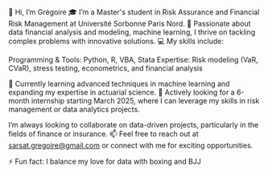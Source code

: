 👋 Hi, I’m Grégoire 
🎓 I’m a Master's student in Risk Assurance and Financial Risk Management at Université Sorbonne Paris Nord.
👀 Passionate about data financial analysis and modeling, machine learning, I thrive on tackling complex problems with innovative solutions.
💻 My skills include:

Programming & Tools: Python, R, VBA, Stata
Expertise: Risk modeling (VaR, CVaR), stress testing, econometrics, and financial analysis

🌱 Currently learning advanced techniques in machine learning and expanding my expertise in actuarial science.
💼 Actively looking for a 6-month internship starting March 2025, where I can leverage my skills in risk management or data analytics projects.

I’m always looking to collaborate on data-driven projects, particularly in the fields of finance or insurance.
📫 Feel free to reach out at sarsat.gregoire@gmail.com or connect with me for exciting opportunities.

⚡ Fun fact: I balance my love for data with boxing and BJJ
<!---
GregDataMiner/GregDataMiner is a ✨ special ✨ repository because its `README.md` (this file) appears on your GitHub profile.
You can click the Preview link to take a look at your changes.
--->
